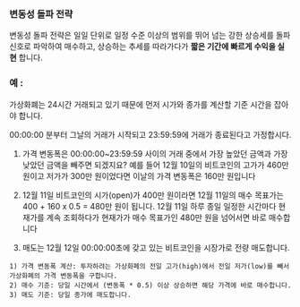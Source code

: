 ### 변동성 돌파 전략

변동성 돌파 전략은  일일 단위로 일정 수준 이상의 범위를 뛰어 넘는 강한 상승세를 돌파 신호로 파악하여 매수하고, 상승하는 추세를 따라가다가 **짧은 기간에 빠르게 수익을 실현** 합니다.

### 예 :

가상화폐는 24시간 거래되고 있기 때문에 먼저 시가와 종가를 계산할 기준 시간을 잡아야 합니다. 

00:00:00 분부터 그날의 거래가 시작되고 23:59:59에 거래가 종료된다고 가정합시다.

1) 가격 변동폭은 00:00:00~23:59:59 사이의 거래 중에서 가장 높았던 금액과 가장 낮았던 금액을 빼주면 되겠지요? 예를 들어 12월 10일의 비트코인의 고가가 460만 원이고 저가가 300만 원이었다면 이날의 가격 변동폭은 160만 원입니다

2) 12월 11일 비트코인의 시가(open)가 400만 원이라면 12월 11일의 매수 목표가는 400 + 160 x 0.5 = 480만 원이 됩니다. 12월 11일 하루 종일 일정한 시간마다 현재가를 계속 조회하다가 현재가가 매수 목표가인 480만 원을 넘어서면 바로 매수합니다

3) 매도는 12월 12일 00:00:00초에 갖고 있는 비트코인을 시장가로 전량 매도합니다.

```
1) 가격 변동폭 계산: 투자하려는 가상화폐의 전일 고가(high)에서 전일 저가(low)를 빼서 가상화폐의 가격 변동폭을 구합니다.
2) 매수 기준: 당일 시간에서 (변동폭 * 0.5) 이상 상승하면 해당 가격에 바로 매수합니다.
3) 매도 기준: 당일 종가에 매도합니다.
```
